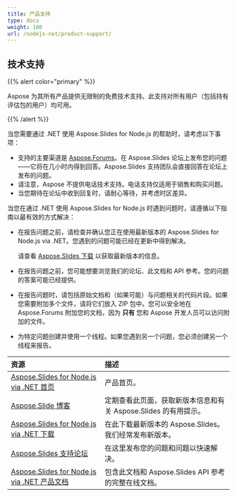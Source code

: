 ```yaml
---
title: 产品支持
type: docs
weight: 100
url: /nodejs-net/product-support/
---
```


## **技术支持**
{{% alert color="primary" %}}

Aspose 为其所有产品提供无限制的免费技术支持。此支持对所有用户（包括持有评估包的用户）均可用。

{{% /alert %}} 

当您需要通过 .NET 使用 Aspose.Slides for Node.js 的帮助时，请考虑以下事项：

- 支持的主要渠道是 [Aspose.Forums](https://forum.aspose.com/c/slides/11)。在 Aspose.Slides 论坛上发布您的问题——它将在几小时内得到回答。Aspose.Slides 支持团队会直接回答在论坛上发布的问题。
- 请注意，Aspose 不提供电话技术支持。电话支持仅适用于销售和购买问题。
- 当您期待在论坛中收到回复时，请耐心等待，并考虑时区差异。

当您在通过 .NET 使用 Aspose.Slides for Node.js 时遇到问题时，请遵循以下指南以最有效的方式解决：

- 在报告问题之前，请检查并确认您正在使用最新版本的 Aspose.Slides for Node.js via .NET。您遇到的问题可能已经在更新中得到解决。

  请查看 [Aspose.Slides 下载](https://releases.aspose.com/slides/nodejs-net/) 以获取最新版本的信息。

- 在报告问题之前，您可能想要浏览我们的论坛、此文档和 API 参考。您的问题的答案可能已经提供。

- 在报告问题时，请包括原始文档和（如果可能）与问题相关的代码片段。如果您需要附加多个文件，请将它们放入 ZIP 包中。您可以安全地在 Aspose.Forums 附加您的文档，因为 **只有** 您和 Aspose 开发人员可以访问附加的文件。

- 为特定问题创建并使用一个线程。如果您遇到另一个问题，您必须创建另一个线程来报告。

|**资源**|**描述**|
| :- | :- |
|[Aspose.Slides for Node.js via .NET 首页](https://products.aspose.com/slides/nodejs-net/)|产品首页。|
|[Aspose.Slide 博客](https://blog.aspose.com/category/slides/)|定期查看此页面，获取新版本信息和有关 Aspose.Slides 的有用提示。|
|[Aspose.Slides for Node.js via .NET 下载](https://releases.aspose.com/slides/nodejs-net/)|在此下载最新版本的 Aspose.Slides。我们经常发布新版本。|
|[Aspose.Slides 支持论坛](https://forum.aspose.com/c/slides/11)|在这里发布您的问题和问题以快速解决。|
|[Aspose.Slides for Node.js via .NET 产品文档](/slides/nodejs-net/)|包含此文档和 Aspose.Slides API 参考的完整在线文档。|